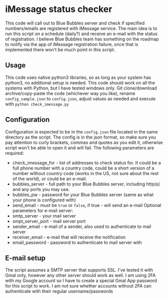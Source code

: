 # iMessage status checker
This code will call out to Blue Bubbles server and check if specified numbers/emails are registered with iMessage service.
The main idea is to run this script on a schedule (daily?) and receive an e-mail with the status of registration. 
I believe Blue Bubbles team has something on the roadmap to notify via the app of iMessage registration failure, once that is implemented there won't be much point in this script.
## Usage
This code uses native python3 libraries, so as long as your system has python3, no additional setup is needed. This code should work on all the systems with Python, but I have tested windows only. 
Git clone/download archive/copy-paste the code (whichever way you like), rename `config_sample.json` to `config.json`, adjust values as needed and execute with `python check_imessage.py`
## Configuration
Configuration is expected to be in the `config.json` file located in the same directory as the script. The config is in the json format, so make sure you pay attention to curly brackets, commas and quotes as you edit it, otherwise script won't be able to open it and will fail. 
The following parameters are required:
 - check_imessage_for - list of addresses to check status for. It could be a full phone number with a country code, could be a short version of a number without country code (works in the US, not sure about the rest of the world), or could be an e-mail.
 - bubbles_server - full path to your Blue Bubbles server, including http(s) and any ports you may use.
 - bubbles_pw - password for your Blue Bubbles server (same as what your phone is configured with)
 - send_email - must be `true` or `false`, if true - will send an e-mail
 Optional parameters for e-mail server:
  - smtp_server - your  mail server
  - smpt_server_port - mail server port
  - sender_email - e-mail of a sender, also used to authenticate to mail server
  - receiver_email - e-mail that will receive the notification
  - email_password - password to authenticate to mail server with
## E-mail setup
The script assumes a SMTP server that supports SSL. I've tested it with Gmal only, however any other server should work as well. I am using 2FA with my Google account so I have to create a special Gmal App password for this script to work. I am not sure whether accounts without 2FA can authenticate with their regular username/passwords